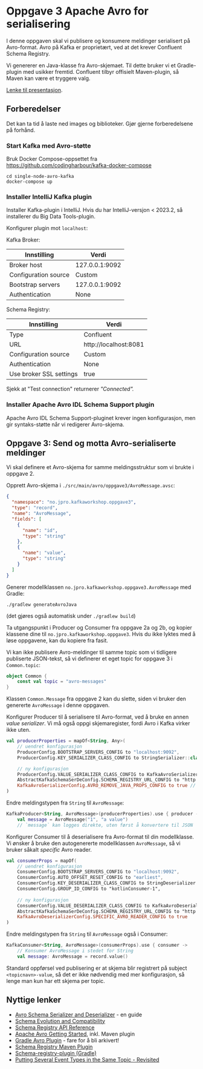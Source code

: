 # Oppgave 3 Apache Avro for serialisering

I denne oppgaven skal vi publisere og konsumere meldinger serialisert på Avro-format.
Avro på Kafka er proprietært, ved at det krever Confluent Schema Registry.

Vi genererer en Java-klasse fra Avro-skjemaet.
Til dette bruker vi et Gradle-plugin med usikker fremtid.
Confluent tilbyr offisielt Maven-plugin, så Maven kan være et tryggere valg.

[Lenke til presentasjon](https://docs.google.com/presentation/d/1bs0tBy_auDlA9_7qU9Lx8UKv8s2jBDOLT-j6664Jfa8/edit?usp=sharing).

## Forberedelser

Det kan ta tid å laste ned images og biblioteker.
Gjør gjerne forberedelsene på forhånd.

### Start Kafka med Avro-støtte

Bruk Docker Compose-oppsettet fra https://github.com/codingharbour/kafka-docker-compose
```shell
cd single-node-avro-kafka
docker-compose up
```

### Installer IntelliJ Kafka plugin

Installer Kafka-plugin i IntelliJ.
Hvis du har IntelliJ-versjon < 2023.2, så installerer du Big Data Tools-plugin.

Konfigurer plugin mot `localhost`:

Kafka Broker:

| Innstilling         | Verdi          |
|---------------------|----------------|
| Broker host         | 127.0.0.1:9092 |
| Configuration source | Custom        |
| Bootstrap servers   | 127.0.0.1:9092 |
| Authentication      | None           |

Schema Registry:

| Innstilling             | Verdi                 |
|-------------------------|-----------------------|
| Type                    | Confluent             |
| URL                     | http://localhost:8081 |
| Configuration source    | Custom                |
| Authentication          | None                  |
| Use broker SSL settings | true                  |

Sjekk at "Test connection" returnerer _"Connected"._

### Installer Apache Avro IDL Schema Support plugin

Apache Avro IDL Schema Support-pluginet krever ingen konfigurasjon,
men gir syntaks-støtte når vi redigerer Avro-skjema.

## Oppgave 3: Send og motta Avro-serialiserte meldinger

Vi skal definere et Avro-skjema for samme meldingsstruktur som vi brukte i oppgave 2.

Opprett Avro-skjema i `./src/main/avro/oppgave3/AvroMessage.avsc`:
```json
{
  "namespace": "no.jpro.kafkaworkshop.oppgave3",
  "type": "record",
  "name": "AvroMessage",
  "fields": [
    {
      "name": "id",
      "type": "string"
    },
    {
      "name": "value",
      "type": "string"
    }
  ]
}
```

Generer modellklassen `no.jpro.kafkaworkshop.oppgave3.AvroMessage` med Gradle:
```shell
./gradlew generateAvroJava
```
(det gjøres også automatisk under `./gradlew build`)

Ta utgangspunkt i Producer og Consumer fra oppgave 2a og 2b,
og kopier klassene dine til `no.jpro.kafkaworkshop.oppgave3`.
Hvis du ikke lyktes med å løse oppgavene, kan du kopiere fra fasit.

Vi kan ikke publisere Avro-meldinger til samme topic som vi tidligere publiserte JSON-tekst,
så vi definerer et eget topic for oppgave 3 i `Common.topic`:
```kotlin
object Common {
    const val topic = "avro-messages"
}
```
Klassen `Common.Message` fra oppgave 2 kan du slette,
siden vi bruker den genererte `AvroMessage` i denne oppgaven.

Konfigurer Producer til å serialisere til Avro-format,
ved å bruke en annen _value serializer_.
Vi må også oppgi skjemaregister, fordi Avro i Kafka virker ikke uten.

```kotlin
val producerProperties = mapOf<String, Any>(
    // uendret konfigurasjon
    ProducerConfig.BOOTSTRAP_SERVERS_CONFIG to "localhost:9092",
    ProducerConfig.KEY_SERIALIZER_CLASS_CONFIG to StringSerializer::class.java.name,

    // ny konfigurasjon
    ProducerConfig.VALUE_SERIALIZER_CLASS_CONFIG to KafkaAvroSerializer::class.java.name,
    AbstractKafkaSchemaSerDeConfig.SCHEMA_REGISTRY_URL_CONFIG to "http://localhost:8081",
    KafkaAvroSerializerConfig.AVRO_REMOVE_JAVA_PROPS_CONFIG to true // finpuss, trengs egentlig ikke
)
```

Endre meldingstypen fra `String` til `AvroMessage`:
```kotlin
KafkaProducer<String, AvroMessage>(producerProperties).use { producer ->
    val message = AvroMessage("1", "a value")
    // `message` kan logges direkte, uten først å konvertere til JSON
```

Konfigurer Consumer til å deserialisere fra Avro-format til din modellklasse.
Vi ønsker å bruke den autogenererte modellklassen `AvroMessage`,
så vi bruker såkalt _specific_ Avro reader.

```kotlin
val consumerProps = mapOf(
    // uendret konfigurasjon
    ConsumerConfig.BOOTSTRAP_SERVERS_CONFIG to "localhost:9092",
    ConsumerConfig.AUTO_OFFSET_RESET_CONFIG to "earliest",
    ConsumerConfig.KEY_DESERIALIZER_CLASS_CONFIG to StringDeserializer::class.java.name,
    ConsumerConfig.GROUP_ID_CONFIG to "kotlinConsumer-1",
    
    // ny konfigurasjon
    ConsumerConfig.VALUE_DESERIALIZER_CLASS_CONFIG to KafkaAvroDeserializer::class.java.name,
    AbstractKafkaSchemaSerDeConfig.SCHEMA_REGISTRY_URL_CONFIG to "http://localhost:8081",
    KafkaAvroDeserializerConfig.SPECIFIC_AVRO_READER_CONFIG to true
)
```

Endre meldingstypen fra `String` til `AvroMessage` også i Consumer:
```kotlin
KafkaConsumer<String, AvroMessage>(consumerProps).use { consumer ->
    // Konsumer AvroMessage i stedet for String
    val message: AvroMessage = record.value()
```

Standard oppførsel ved publisering er at skjema blir registrert på subject `<topicnavn>-value`,
så det er ikke nødvendig med mer konfigurasjon,
så lenge man kun har ett skjema per topic.

## Nyttige lenker

* [Avro Schema Serializer and Deserializer](https://docs.confluent.io/platform/current/schema-registry/fundamentals/serdes-develop/serdes-avro.html) - en guide
* [Schema Evolution and Compatibility](https://docs.confluent.io/platform/current/schema-registry/fundamentals/schema-evolution.html#schema-evolution-and-compatibility)
* [Schema Registry API Reference](https://docs.confluent.io/platform/current/schema-registry/develop/api.html#sr-api-reference)
* [Apache Avro Getting Started](https://avro.apache.org/docs/1.10.2/gettingstartedjava.html), inkl. Maven plugin
* [Gradle Avro Plugin](https://github.com/davidmc24/gradle-avro-plugin) - fare for å bli arkivert!
* [Schema Registry Maven Plugin](https://docs.confluent.io/platform/current/schema-registry/develop/maven-plugin.html)
* [Schema-registry-plugin (Gradle)](https://github.com/ImFlog/schema-registry-plugin)
* [Putting Several Event Types in the Same Topic - Revisited](https://www.confluent.io/blog/multiple-event-types-in-the-same-kafka-topic/)
